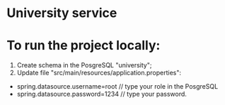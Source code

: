 # University service

# To run the project locally:
1. Create schema in the PosgreSQL "university";
2. Update file "src/main/resources/application.properties":
* spring.datasource.username=root // type your role in the PosgreSQL
* spring.datasource.password=1234 // type your password.